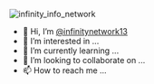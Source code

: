 ![infinity_info_network](https://github.com/infinitynetwork13/infinitynetwork13/assets/155347164/d24fb53c-a953-4aae-85cc-a6d0b583e566)
- 👋 Hi, I’m [@infinitynetwork13](ttps://github.com/infinitynetwork13)
- 👀 I’m interested in ...
- 🌱 I’m currently learning ...
- 💞️ I’m looking to collaborate on ...
- 📫 How to reach me ...

<!---
infinitynetwork13/infinitynetwork13 is a ✨ special ✨ repository because its `README.md` (this file) appears on your GitHub profile.
You can click the Preview link to take a look at your changes.
--->
